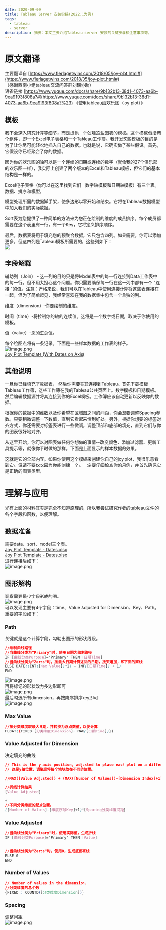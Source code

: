 ```yaml
---
date: 2020-09-09
title: Tableau Server 安装实操(2022.1为例)
tags:
  - tableau
  - server
description: 摘要：本文主要介绍Tableau server 安装的关键步骤和注意事项等。
---
```



# 原文翻译

主要翻译自 [https://www.flerlagetwins.com/2018/05/joy-plot.html#](https://www.flerlagetwins.com/2018/05/joy-plot.html#)<br />（感谢西南小组tableau交流问答群刘瑞协助）<br />语雀链接 [https://www.yuque.com/docs/share/9b132b13-38d1-4073-aa6b-9ea9193f808a?#](https://www.yuque.com/docs/share/9b132b13-38d1-4073-aa6b-9ea9193f808a?%23) 《使用tableau画欢乐图（joy plot）》

## 模板

我不会深入研究计算等细节，而是提供一个创建这些图表的模板。这个模板包括两个组件，即一个Excel电子表格和一个Tableau工作簿。我开发这些模板的目的是为了让你尽可能轻松地插入自己的数据。也就是说，它确实做了某些假设。首先，它假设你已经聚合了你的数据。

因为你的欢乐图的轴可以是一个连续的日期或连续的数字（就像我的27个俱乐部的欢乐图一样），我实际上创建了两个版本的Excel和Tableau模板，但它们的基本结构是一样的。

Excel电子表格（你可以在这里找到它们：数字轴模板和日期轴模板）有三个表。数据、排序和模型。

模型处理所需的数据脚手架，使多边形以零开始和结束。它将在Tableau数据模型中加入我们的实际数据。

Sort表为您提供了一种简单的方法来为您正在绘制的维度的成员排序。每个成员都需要在这个表里有一行，有一个Key，它将定义排序顺序。

最后，数据表将用于填充您的预聚合数据。它只包含四列。如果需要，你可以添加更多，但这四列是Tableau模板所需要的。这些列如下：<br />![](https://2.bp.blogspot.com/--0GbTojp77Q/WtK9AKo7TbI/AAAAAAAAKAg/Llrl42iiauAGz4Mgz3vGhI386bSctjzeQCLcBGAs/s1600/Sample%2BData.PNG#align=left&display=inline&height=688&originHeight=688&originWidth=462&status=done&style=none&width=462)

## 字段解释

辅助列（Join） - 这一列的目的只是将Model表中的每一行连接到Data工作表中的每一行。但不用太担心这个问题。你只需要确保每一行在这一列中都有一个 "连接 "的值。注意：严格来说，我们可以在Tableau中使用连接计算将这些表连接在一起，但为了简单起见，我经常喜欢在我的数据集中包含一个单独的列。

维度（dimension）-你要绘制的维度。

时间（time）-将控制你的轴的连续值。这将是一个数字或日期，取决于你使用的模板。

值（value）-您的汇总值。

每个绘图点将有一条记录。下面是一些样本数据的工作表的样子。<br />![image.png](https://cdn.nlark.com/yuque/0/2020/png/93504/1598968968586-29c1cc4b-d6c4-494a-8a8c-b08b1f76a6b6.png#align=left&display=inline&height=844&originHeight=844&originWidth=831&size=87419&status=done&style=none&width=831)<br />[Joy Plot Template (With Dates on Axis)](https://public.tableau.com/views/JoyPlotTemplateWithDatesonAxis/Dashboard?:embed=y&:embed_code_version=3&:loadOrderID=0&:display_count=y&:origin=viz_share_link)


## 其他说明

一旦你已经填充了数据表， 然后你需要将其连接到Tableau。首先下载模板Tableau工作簿，这些工作簿在我的Tableau公共页面上。数字模板和日期模板。然后编辑数据源并将其连接到你的Excel模板。工作簿应该自动更新以反映你的数据。

根据你的数据中的维数以及你希望在区域图之间的间距，你会想要调整Spacing参数。只要稍微调整一下数值，直到它看起来恰到好处。另外，根据你想要的标签对齐方式，你还需要对标签表进行一些微调。调整顶部和底部的填充，直到它们与你的图表很好地对齐。

从这里开始，你可以对图表做任何你想做的事情--改变颜色、添加过滤器、更新工具提示等，就像你平时做的那样。下面是上面显示的样本数据的效果。

这就是它的全部内容。如果你使用这个模板来创建你自己的joy plot，我很乐意看到它。但请不要仅仅因为你能创建一个。一定要仔细检查你的用例，并首先确保它是正确的图表类型。


# 理解与应用

光有上面的材料其实是完全不知道原理的，所以我尝试研究作者的tableau文件的各个字段和函数，以便理解。

## 数据准备

需要data、sort、model三个表。<br />[Joy Plot Template - Dates.xlsx](https://www.yuque.com/attachments/yuque/0/2020/xlsx/93504/1598968661692-aa5106c7-c2f3-4401-961e-224dcdf344eb.xlsx)<br />[Joy Plot Template - Dates.xlsx](https://www.yuque.com/attachments/yuque/0/2020/xlsx/93504/1598968628017-8fd8143f-a4d5-4e05-a014-6f09eedbfed0.xlsx?_lake_card=%7B%22uid%22%3A%221598968629448-0%22%2C%22src%22%3A%22https%3A%2F%2Fwww.yuque.com%2Fattachments%2Fyuque%2F0%2F2020%2Fxlsx%2F93504%2F1598968628017-8fd8143f-a4d5-4e05-a014-6f09eedbfed0.xlsx%22%2C%22name%22%3A%22Joy%20Plot%20Template%20-%20Dates.xlsx%22%2C%22size%22%3A23262%2C%22type%22%3A%22application%2Fvnd.openxmlformats-officedocument.spreadsheetml.sheet%22%2C%22ext%22%3A%22xlsx%22%2C%22progress%22%3A%7B%22percent%22%3A99%7D%2C%22status%22%3A%22done%22%2C%22percent%22%3A0%2C%22id%22%3A%22qmeDZ%22%2C%22card%22%3A%22file%22%7D)<br />进行连接后如下：<br />![image.png](https://cdn.nlark.com/yuque/0/2020/png/93504/1598967804294-780dd78f-65a8-4c91-bbab-6137ced5f3cb.png#align=left&display=inline&height=751&originHeight=751&originWidth=1457&size=151734&status=done&style=none&width=1457)

## 图形解构

观察需要最少字段形成的图。<br />![image.png](https://cdn.nlark.com/yuque/0/2020/png/93504/1598970022982-9cddd00c-cd6c-4c90-9205-422dd5fdaaab.png#align=left&display=inline&height=966&originHeight=966&originWidth=1451&size=149981&status=done&style=none&width=1451)<br />可以发现主要有4个字段：time、Value Adjusted for Dimension、Key、Path。<br />重要的字段如下：

### Path

关键就是这个计算字段，勾勒出图形的形状线段。

```css
//绘制曲线路径
//当曲线分类为"Primary"时，使用日期为绘制路径
IF [曲线分类Purpose]="Primary" THEN [日期Time]
//当曲线分类为"Zeros"时，按最大日期计算返回的日期，按天增加，即下面的直线
ELSE DATE((INT([Max Value])*2) - INT([日期Time]) + 1)
END
```

![image.png](https://cdn.nlark.com/yuque/0/2020/png/93504/1599572138702-963c0ddd-dd00-477e-8772-7688a98b01b6.png#align=left&display=inline&height=969&originHeight=969&originWidth=1702&size=168587&status=done&style=none&width=1702)<br />再将标记的形状改为多边形即可<br />![image.png](https://cdn.nlark.com/yuque/0/2020/png/93504/1599573453100-75febf84-607d-4d0b-9b1e-6f30e313b4e3.png#align=left&display=inline&height=822&originHeight=822&originWidth=2281&size=92788&status=done&style=none&width=2281)<br />最后勾选所有dimension，再按降序排序key即可<br />![image.png](https://cdn.nlark.com/yuque/0/2020/png/93504/1599574213167-b21e3936-b5c3-46dd-a13c-23a16324313c.png#align=left&display=inline&height=1250&originHeight=1250&originWidth=1686&size=155732&status=done&style=none&width=1686)

### Max Value

```css
//按分类维度取最大日期，并转换为浮点数值，以便计算
FLOAT({FIXED [分类维度Dimension]: MAX([日期Time])})
```


### Value Adjusted for Dimension

决定填充的曲线

```css
// This is the y axis position, adjusted to place each plot on a different spot.
// 这是y轴位置，调整后将每个地块放在不同的位置。

//MAX([Value Adjusted]) + (MAX([Number of Values])-[Dimension Index]+1)*[Spacing]

//折线计算结果
[Value Adjusted] 

+ 
//不同分类维度的起点位置。
([Number of Values]-[维度序号Key]+1)*[Spacing分类维度间距]
```


### Value Adjusted

```css
//当曲线分类为"Primary"时，使用实际值，生成折线
IF [曲线分类Purpose]="Primary" THEN [Value]


//当曲线分类为"Zeros"时，使用0，生成底部直线
ELSE 0
END
```


### Number of Values

```css
// Number of values in the dimension.
//分类维度的总个数
{FIXED : COUNTD([分类维度Dimension])}
```


### Spacing

调整间距<br />![image.png](https://cdn.nlark.com/yuque/0/2020/png/93504/1599471647568-94a5bd1a-851c-4980-940a-47f609e5aaf6.png#align=left&display=inline&height=292&originHeight=292&originWidth=572&size=17785&status=done&style=none&width=572)
